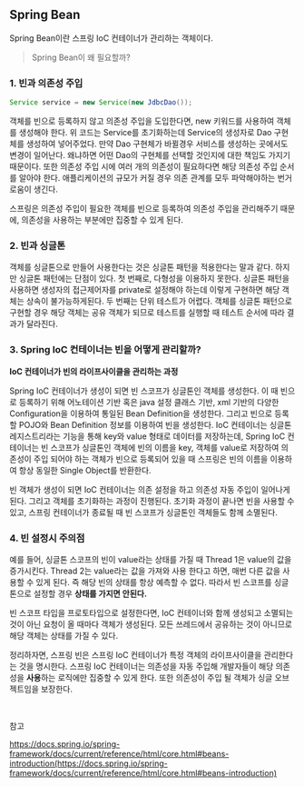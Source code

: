 ## Spring Bean

Spring Bean이란 스프링 IoC 컨테이너가 관리하는 객체이다.

> Spring Bean이 왜 필요할까?

### 1. 빈과 의존성 주입

```java
Service service = new Service(new JdbcDao());
```

객체를 빈으로 등록하지 않고 의존성 주입을 도입한다면, new 키워드를 사용하여 객체를 생성해야 한다. 위 코드는 Service를 초기화하는데 Service의 생성자로 Dao 구현체를 생성하여 넣어주었다. 만약 Dao 구현체가 바뀔경우 서비스를 생성하는 곳에서도 변경이 일어난다. 왜냐하면 어떤 Dao의 구현체를 선택할 것인지에 대한 책임도 가지기 때문이다. 또한 의존성 주입 시에 여러 개의 의존성이 필요하다면 해당 의존성 주입 순서를 알아야 한다. 애플리케이션의 규모가 커질 경우 의존 관계를 모두 파악해야하는 번거로움이 생긴다.

스프링은 의존성 주입이 필요한 객체를 빈으로 등록하여 의존성 주입을 관리해주기 때문에, 의존성을 사용하는 부분에만 집중할 수 있게 된다.

### 2. 빈과 싱글톤

객체를 싱글톤으로 만들어 사용한다는 것은 싱글톤 패턴을 적용한다는 말과 같다. 하지만 싱글톤 패턴에는 단점이 있다. 첫 번째로, 다형성을 이용하지 못한다. 싱글톤 패턴을 사용하면 생성자의 접근제어자를 private로 설정해야 하는데 이렇게 구현하면 해당 객체는 상속이 불가능하게된다. 두 번째는 단위 테스트가 어렵다. 객체를 싱글톤 패턴으로 구현할 경우 해당 객체는 공유 객체가 되므로 테스트를 실행할 때 테스트 순서에 따라 결과가 달라진다.

### 3. Spring IoC 컨테이너는 빈을 어떻게 관리할까?

**IoC 컨테이너가 빈의 라이프사이클을 관리하는 과정**

Spring IoC 컨테이너가 생성이 되면 빈 스코프가 싱글톤인 객체를 생성한다. 이 때 빈으로 등록하기 위해 어노테이션 기반 혹은 java 설정 클래스 기반, xml 기반의 다양한 Configuration을 이용하여 통일된 Bean Definition을 생성한다. 그리고 빈으로 등록할 POJO와 Bean Definition 정보를 이용하여 빈을 생성한다. IoC 컨테이너는 싱글톤 레지스트리라는 기능을 통해 key와 value 형태로 데이터를 저장하는데,
Spring IoC 컨테이너는 빈 스코프가 싱글톤인 객체에 빈의 이름을 key, 객체를 value로 저장하여 의존성이 주입 되어야 하는 객체가 빈으로 등록되어 있을 때 스프링은 빈의 이름을 이용하여 항상 동일한 Single Object를 반환한다.

빈 객체가 생성이 되면 IoC 컨테이너는 의존 설정을 하고 의존성 자동 주입이 일어나게 된다. 그리고 객체를 초기화하는 과정이 진행된다. 초기화 과정이 끝나면 빈을 사용할 수 있고, 스프링 컨테이너가 종료될 때 빈 스코프가 싱글톤인 객체들도 함께 소멸된다.

### 4. 빈 설정시 주의점

예를 들어, 싱글톤 스코프의 빈이 value라는 상태를 가질 때 Thread 1은 value의 값을 증가시킨다. Thread 2는 value라는 값을 가져와 사용 한다고 하면, 매번 다른 값을 사용할 수 있게 된다. 즉 해당 빈의 상태를 항상 예측할 수 없다. 따라서 빈 스코프를 싱글톤으로 설정할 경우 **상태를 가지면 안된다.**

빈 스코프 타입을 프로토타입으로 설정한다면, IoC 컨테이너와 함께 생성되고 소멸되는 것이 아닌 요청이 올 때마다 객체가 생성된다. 모든 쓰레드에서 공유하는 것이 아니므로 해당 객체는 상태를 가질 수 있다.

정리하자면, 스프링 빈은 스프링 IoC 컨테이너가 특정 객체의 라이프사이클을 관리한다는 것을 명시한다. 스프링 IoC 컨테이너는 의존성을 자동 주입해 개발자들이 해당 의존성을 **사용**하는 로직에만 집중할 수 있게 한다. 또한 의존성이 주입 될 객체가 싱글 오브젝트임을 보장한다.

<br>

참고

https://docs.spring.io/spring-framework/docs/current/reference/html/core.html#beans-introduction(https://docs.spring.io/spring-framework/docs/current/reference/html/core.html#beans-introduction)
